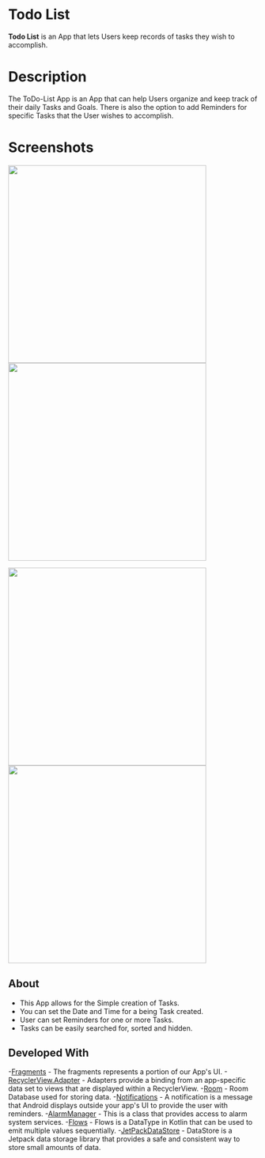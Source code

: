 # Todo List

**Todo List** is an App that lets Users keep records of tasks they wish to accomplish.

# Description

The ToDo-List App is an App that can help Users organize and keep track of their daily Tasks and Goals. There is also the option to add Reminders for specific Tasks that the User wishes to accomplish.

# Screenshots

<img src="FirstPicture.jpg" width=400> <img src="SecondPicture.jpg" width=400>

<img src="ThirdPicture.jpg" width=400> <img src="FourthPicture.jpg" width=400>

## About

- This App allows for the Simple creation of Tasks.
- You can set the Date and Time for a being Task created.
- User can set Reminders for one or more Tasks.
- Tasks can be easily searched for, sorted and hidden.

## Developed With

-[Fragments](https://developer.android.com/guide/fragments) - The fragments represents a portion of our App's UI.
-[RecyclerView.Adapter](https://developer.android.com/reference/androidx/recyclerview/widget/RecyclerView.Adapter) - Adapters provide a binding from an app-specific data set to views that are displayed within a RecyclerView.
-[Room](https://developer.android.com/training/data-storage/room) - Room Database used for storing data.
-[Notifications](https://developer.android.com/guide/topics/ui/notifiers/notifications) - A notification is a message that Android displays outside your app's UI to provide the user with reminders.
-[AlarmManager](https://developer.android.com/reference/android/app/AlarmManager) - This is a class that provides access to alarm system services.
-[Flows](https://developer.android.com/kotlin/flow) - Flows is a DataType in Kotlin that can be used to emit multiple values sequentially.
-[JetPackDataStore](https://medium.com/androiddevelopers/introduction-to-jetpack-datastore-3dc8d74139e7) - DataStore is a Jetpack data storage library that provides a safe and consistent way to store small amounts of data.

